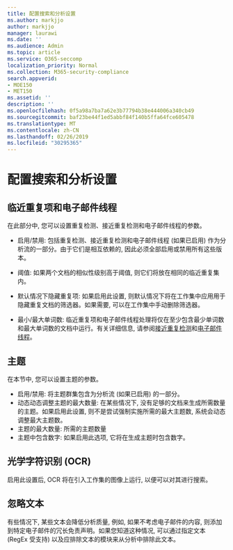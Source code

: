 ```yaml
---
title: 配置搜索和分析设置
ms.author: markjjo
author: markjjo
manager: laurawi
ms.date: ''
ms.audience: Admin
ms.topic: article
ms.service: O365-seccomp
localization_priority: Normal
ms.collection: M365-security-compliance
search.appverid:
- MOE150
- MET150
ms.assetid: ''
description: ''
ms.openlocfilehash: 0f5a98a7ba7a62e3b77794b38e444006a340cb49
ms.sourcegitcommit: baf23be44f1ed5abbf84f140b5ffa64fce605478
ms.translationtype: MT
ms.contentlocale: zh-CN
ms.lasthandoff: 02/26/2019
ms.locfileid: "30295365"
---
```

# <a name="configure-search-and-analytics-settings"></a>配置搜索和分析设置


## <a name="near-duplicates-and-email-threading"></a>临近重复项和电子邮件线程

在此部分中, 您可以设置重复检测、接近重复检测和电子邮件线程的参数。

- 启用/禁用: 包括重复检测、接近重复检测和电子邮件线程 (如果已启用) 作为分析流的一部分。由于它们是相互依赖的, 因此必须全部启用或禁用所有这些版本。

- 阈值: 如果两个文档的相似性级别高于阈值, 则它们将放在相同的临近重复集内。

- 默认情况下隐藏重复项: 如果启用此设置, 则默认情况下将在工作集中应用用于隐藏重复文档的筛选器。如果需要, 可以在工作集中手动删除筛选器。

- 最小/最大单词数: 临近重复项和电子邮件线程处理将仅在至少包含最少单词数和最大单词数的文档中运行。有关详细信息, 请参阅[接近重复检测](near-duplicates.md)和[电子邮件线程](email-threading.md)。

## <a name="themes"></a>主题

在本节中, 您可以设置主题的参数。

- 启用/禁用: 将主题群集包含为分析流 (如果已启用) 的一部分。
- 动态动态调整主题的最大数量: 在某些情况下, 没有足够的文档来生成所需数量的主题。如果启用此设置, 则不是尝试强制实施所需的最大主题数, 系统会动态调整最大主题数。
- 主题的最大数量: 所需的主题数量
- 主题中包含数字: 如果启用此选项, 它将在生成主题时包含数字。  

## <a name="optical-character-recognition-ocr"></a>光学字符识别 (OCR)

启用此设置后, OCR 将在引入工作集的图像上运行, 以便可以对其进行搜索。

## <a name="ignore-text"></a>忽略文本

有些情况下, 某些文本会降低分析质量, 例如, 如果不考虑电子邮件的内容, 则添加到特定电子邮件的冗长免责声明。如果您知道这种情况, 可以通过指定文本 (RegEx 受支持) 以及应排除文本的模块来从分析中排除此文本。